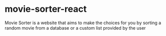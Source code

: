 # movie-sorter-react
Movie Sorter is a website that aims to make the choices for you by sorting a random movie from a database or a custom list provided by the user
